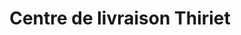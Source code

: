 ---
title: "Centre de livraison Thiriet"
url: /bonne/centre-de-livraison-thiriet/
shop: aliments surgelés
---